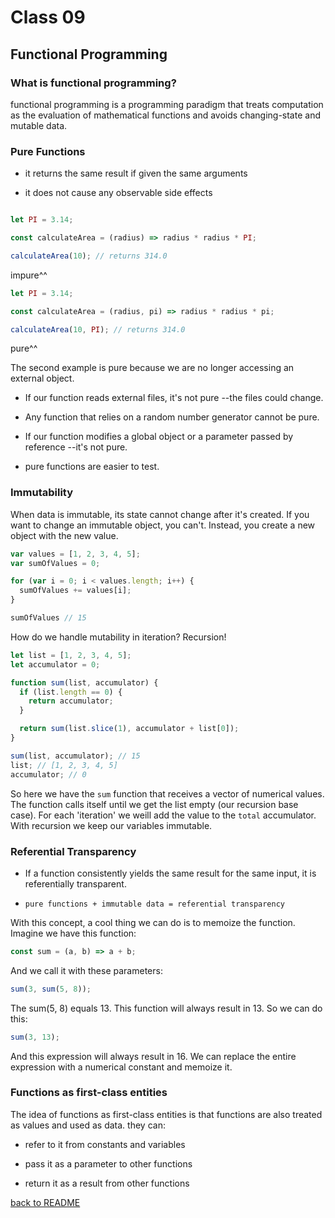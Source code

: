 # Class 09

## Functional Programming

### What is functional programming?

functional programming is a programming paradigm that treats computation as the evaluation of mathematical functions and avoids changing-state and mutable data.

### Pure Functions

- it returns the same result if given the same arguments

- it does not cause any observable side effects

```javascript

let PI = 3.14;

const calculateArea = (radius) => radius * radius * PI;

calculateArea(10); // returns 314.0
```

impure^^

```javascript
let PI = 3.14;

const calculateArea = (radius, pi) => radius * radius * pi;

calculateArea(10, PI); // returns 314.0
```

pure^^

The second example is pure because we are no longer accessing an external object.

- If our function reads external files, it's not pure --the files could change.

- Any function that relies on a random number generator cannot be pure.

- If our function modifies a global object or a parameter passed by reference --it's not pure.

- pure functions are easier to test.

### Immutability

When data is immutable, its state cannot change after it's created. If you want to change an immutable object, you can't. Instead, you create a new object with the new value.

```javascript
var values = [1, 2, 3, 4, 5];
var sumOfValues = 0;

for (var i = 0; i < values.length; i++) {
  sumOfValues += values[i];
}

sumOfValues // 15
```

How do we handle mutability in iteration? Recursion!

```javascript
let list = [1, 2, 3, 4, 5];
let accumulator = 0;

function sum(list, accumulator) {
  if (list.length == 0) {
    return accumulator;
  }

  return sum(list.slice(1), accumulator + list[0]);
}

sum(list, accumulator); // 15
list; // [1, 2, 3, 4, 5]
accumulator; // 0
```

So here we have the `sum` function that receives a vector of numerical values. The function calls itself until we get the list empty (our recursion base case). For each 'iteration' we weill add the value to the `total` accumulator. With recursion we keep our variables immutable.

### Referential Transparency

- If a function consistently yields the same result for the same input, it is referentially transparent.

- `pure functions + immutable data = referential transparency`

With this concept, a cool thing we can do is to memoize the function. Imagine we have this function:

```javascript
const sum = (a, b) => a + b;
```

And we call it with these parameters:

```javascript
sum(3, sum(5, 8));
```

The sum(5, 8) equals 13. This function will always result in 13. So we can do this:

```javascript
sum(3, 13);
```

And this expression will always result in 16. We can replace the entire expression with a numerical constant and memoize it.

### Functions as first-class entities

The idea of functions as first-class entities is that functions are also treated as values and used as data. they can:

- refer to it from constants and variables

- pass it as a parameter to other functions

- return it as a result from other functions

[back to README](../README.md)

